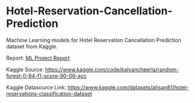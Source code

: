 # Hotel-Reservation-Cancellation-Prediction
Machine Learning models for Hotel Reservation Cancellation Prediction dataset from Kaggle.

Report: [ML Project Report](./ML%20Project%20Report.pdf)

Kaggle Source: https://www.kaggle.com/code/kalyancheerla/random-forest-0-84-f1-score-90-06-acc

Kaggle Datasource Link: https://www.kaggle.com/datasets/ahsan81/hotel-reservations-classification-dataset
